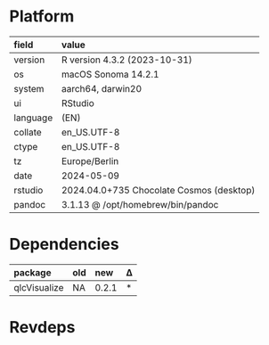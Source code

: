 # Platform

|field    |value                                    |
|:--------|:----------------------------------------|
|version  |R version 4.3.2 (2023-10-31)             |
|os       |macOS Sonoma 14.2.1                      |
|system   |aarch64, darwin20                        |
|ui       |RStudio                                  |
|language |(EN)                                     |
|collate  |en_US.UTF-8                              |
|ctype    |en_US.UTF-8                              |
|tz       |Europe/Berlin                            |
|date     |2024-05-09                               |
|rstudio  |2024.04.0+735 Chocolate Cosmos (desktop) |
|pandoc   |3.1.13 @ /opt/homebrew/bin/pandoc        |

# Dependencies

|package      |old |new   |Δ  |
|:------------|:---|:-----|:--|
|qlcVisualize |NA  |0.2.1 |*  |

# Revdeps

